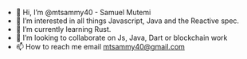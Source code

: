 - 👋 Hi, I’m @mtsammy40 - Samuel Mutemi
- 👀 I’m interested in all things Javascript, Java and the Reactive spec.
- 🌱 I’m currently learning Rust.
- 💞️ I’m looking to collaborate on Js, Java, Dart or blockchain work
- 📫 How to reach me email mtsammy40@gmail.com

<!---
mtsammy40/mtsammy40 is a ✨ special ✨ repository because its `README.md` (this file) appears on your GitHub profile.
You can click the Preview link to take a look at your changes.
--->
